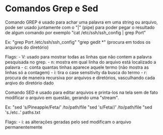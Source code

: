 
# Comandos Grep e Sed

Comando GREP é usado para achar uma palavra em uma string ou arquivo, pode ser usado juntamente com o "|" (pipe) para poder
pegar o resultado de algum comando por exemplo "cat /etc/ssh/ssh_config | grep Port"

Ex: 
    "grep Port /etc/ssh/ssh_config"
    "grep gedit *" (procura em todos os arquivos do diretório)

Flags:
    - V: usado para mostrar todas as linhas que não contem a palavra pesquisada no grep.
    - n: mostra em qual linha do arquivo está localizado a palavra
    - c: conta quantas tinhas aparece aquele termo (não mostra as linhas só a contagem)
    - i: tira o case sensitivity da busca do termo
    - r: procura de maneira recursiva por arquivos e diretórios, vasculhando cada arqivo do diretório dado

Comando SED é usado para editar arquivos e printa-los na tela sem de fato modificar o arquivo em questão, gerando uma "stream".

Ex:
    "sed 's/Pineapple/Feta/' /to/path/file
    "sed 's/Feta//' /to/path/file
    "sed 's./etc..' paths.txt

Flags:
    - i: as alterações geradas pelo sed modificam o arquivo permanentemente